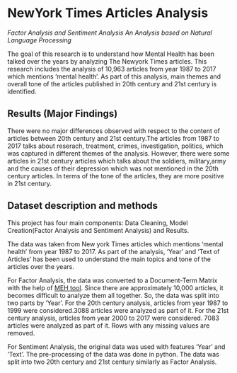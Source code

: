 # NewYork Times Articles Analysis
_Factor Analysis and Sentiment Analysis_
_An Analysis based on Natural Language Processing_

 The goal of this research is to understand how Mental Health has been talked over the years by analyzing The Newyork Times articles. This research includes the analysis of 10,963 articles from year 1987 to 2017 which mentions ‘mental health’. As part of this analysis, main themes and overall tone of the articles published in 20th century and 21st century is identified. 
 
## Results (Major Findings)

There were no major differences observed with respect to the content of articles between 20th century and 21st century.The articles from 1987 to 2017 talks about reserach, treatment, crimes, investigation, politics, which was captured in different themes of the analysis. However, there were some articles in 21st century articles which talks about the soldiers, military,army and the causes of their depression which was not mentioned in the 20th century articles. In terms of the tone of the articles, they are more positive in 21st century.

## Dataset description and methods

This project has four main components: Data Cleaning, Model Creation(Factor Analysis and Sentiment Analysis) and Results.

The data was taken from New york Times articles which mentions ‘mental health’ from year 1987 to 2017. As part of the analysis, ‘Year’ and ‘Text of Articles’ has been used to understand the main topics and tone of the articles over the years.

For Factor Analysis, the data was converted to a Document-Term Matrix with the help of [MEH tool](https://meh.ryanb.cc). Since there are approximately 10,000 articles, it becomes difficult to analyze them all together. So, the data was split into two parts by ‘Year’. For the 20th century analysis, articles from year 1987 to 1999 were considered.3088 articles were analyzed as part of it. For the 21st century analysis, articles from year 2000 to 2017 were considered. 7083 articles were analyzed as part of it. Rows with any missing values are removed.

For Sentiment Analysis, the original data was used with features ‘Year’ and ‘Text’. The pre-processing of the data was done in python. The data was split into two 20th century and 21st century similarly as Factor Analysis.


